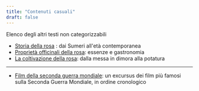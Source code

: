 ```yaml
---
title: "Contenuti casuali"
draft: false
---
```


Elenco degli altri testi non categorizzabili

* [Storia della rosa](1_storia_rosa) : dai Sumeri all'età contemporanea
* [Proprietà officinali della rosa](2_proprieta_med_rosa): essenze e gastronomia
* [La coltivazione della rosa](3_coltivazione_rosa): dalla messa in dimora alla potatura

---

* [Film della seconda guerra mondiale](4_film_guerra): un excursus dei film più famosi sulla Seconda Guerra Mondiale, in ordine cronologico